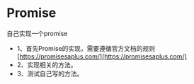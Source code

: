 # Promise
  自己实现一个promise
  - 1、首先Promise的实现，需要遵循官方文档的规则 [https://promisesaplus.com/](https://promisesaplus.com/)
  - 2、实现相关的方法。
  - 3、测试自己写的方法。